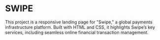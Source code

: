 # SWIPE
This project is a responsive landing page for "Swipe," a global payments infrastructure platform. Built with HTML and CSS, it highlights Swipe’s key services, including seamless online financial transaction management.
